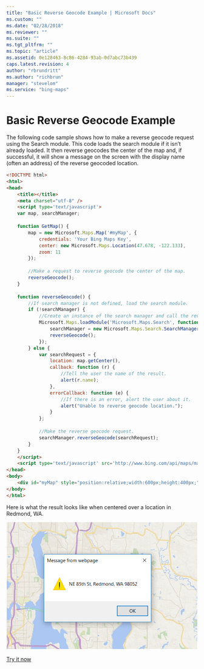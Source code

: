 ```yaml
---
title: "Basic Reverse Geocode Example | Microsoft Docs"
ms.custom: ""
ms.date: "02/28/2018"
ms.reviewer: ""
ms.suite: ""
ms.tgt_pltfrm: ""
ms.topic: "article"
ms.assetid: 0e128463-8c86-4284-93ab-0d7abc73b439
caps.latest.revision: 4
author: "rbrundritt"
ms.author: "richbrun"
manager: "stevelom"
ms.service: "bing-maps"
---
```


# Basic Reverse Geocode Example

The following code sample shows how to make a reverse geocode request using the Search module. This code loads the search module if it isn’t already loaded. It then reverse geocodes the center of the map and, if successful, it will show a message on the screen with the display name (often an address) of the reverse geocoded location.

```html
<!DOCTYPE html>
<html>
<head>
    <title></title>
    <meta charset="utf-8" />
    <script type='text/javascript'>
    var map, searchManager;

    function GetMap() {
        map = new Microsoft.Maps.Map('#myMap', {
            credentials: 'Your Bing Maps Key',
            center: new Microsoft.Maps.Location(47.678, -122.133),
            zoom: 11
        });

        //Make a request to reverse geocode the center of the map.
        reverseGeocode();
    }

    function reverseGeocode() {
        //If search manager is not defined, load the search module.
        if (!searchManager) {
            //Create an instance of the search manager and call the reverseGeocode function again.
            Microsoft.Maps.loadModule('Microsoft.Maps.Search', function () {
                searchManager = new Microsoft.Maps.Search.SearchManager(map);
                reverseGeocode();
            });
        } else {
            var searchRequest = {
                location: map.getCenter(),
                callback: function (r) {
                    //Tell the user the name of the result.
                    alert(r.name);
                },
                errorCallback: function (e) {
                    //If there is an error, alert the user about it.
                    alert("Unable to reverse geocode location.");
                }
            };

            //Make the reverse geocode request.
            searchManager.reverseGeocode(searchRequest);
        }
    }
    </script>    
    <script type='text/javascript' src='http://www.bing.com/api/maps/mapcontrol?callback=GetMap' async defer></script>
</head>
<body>
    <div id="myMap" style="position:relative;width:600px;height:400px;"></div>
</body>
</html>
```

Here is what the result looks like when centered over a location in Redmond, WA.

![Reverse Geocode Exapmle Map](../../media/bmv8-reversegeocodeexample.png)

[Try it now](https://bingmapsv8samples.azurewebsites.net/#Reverse%20Geocode)